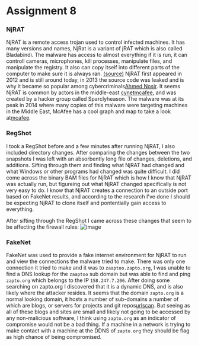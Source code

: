# Assignment 8
### NjRAT
NjRAT is a remote access trojan used to control infected machines. It has many versions and names, NjRat is a variant of jRAT which is also called Bladabindi. The malware has access to almost everything if it is run, it can controll cameras, microphones, kill processes, manipulate files, and manipulate the registry. It also can copy itself into different parts of the computer to make sure it is always ran. [(source)](https://www.cynet.com/attack-techniques-hands-on/njrat-report-bladabindi/)
NjRAT first appeared in 2012 and is still around today, in 2013 the source code was leaked and is why it became so popular among cybercriminals[Ahmed Nosir](https://medium.com/@egycondor/njrat-technical-insights-and-strategic-hunting-approaches-b0ae4c8a4f74). It seems NjRAT is common by actors in the middle-east [cynet](https://www.cynet.com/attack-techniques-hands-on/njrat-report-bladabindi/)[mcafee](https://www.mcafee.com/blogs/other-blogs/mcafee-labs/trail-njrat/), and was created by a hacker group called Sparclyheason. The malware was at its peak in 2014 where many copies of this malware were targeting machines in the Middle East, McAfee has a cool graph and map to take a look at[mcafee](https://www.mcafee.com/blogs/other-blogs/mcafee-labs/trail-njrat/). 

### RegShot
I took a RegShot before and a few minutes after running NjRAT, I also included directory changes. After comparing the changes between the two snapshots I was left with an absorbently long file of changes, deletions, and additions. Sifting through them and finding what NjRAT had changed and what Windows or other programs had changed was quite difficult. I did come across the binary BAM files for NjRAT which is how I know that NjRAT was actually run, but figureing out what NjRAT changed specifically is not very easy to do. I know that NjRAT creates a connection to an outside port based on FakeNet results, and according to the research I've done I should be expecting NjRAT to clone itself and pontentially gain access to everything.

After sifting through the RegShot I came across these changes that seem to be affecting the firewall rules:
![image](https://github.com/Novaii-Yoder/CS579/assets/52936757/8ab7c017-4f3a-414d-8333-d7e8bb4b878b)

### FakeNet
FakeNet was used to provide a fake internet environment for NjRAT to run and view the connections the malware tried to make. There was only one connection it tried to make and it was to `zaaptoo.zapto.org`, I was unable to find a DNS lookup for the `zaaptoo` sub domain but was able to find and ping `zapto.org` which belongs to the IP `158.247.7.206`. After doing some searching on zapto.org I discovered that it is a dynamic DNS, and is also likely where the attacker resides. It seems that the domain `zapto.org` is a normal looking domain, it hosts a number of sub-domains a number of which are blogs, or servers for projects and git repos[urlscan](https://urlscan.io/domain/zapto.org). But seeing as all of these blogs and sites are small and likely not going to be accessed by any non-malicious software, I think using `zapto.org` as an indicator of compromise would not be a bad thing. If a machine in a network is trying to make contact with a machine at the DDNS of `zapto.org` they should be flag as high chance of being compromised.
